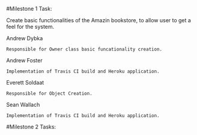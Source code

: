 #Milestone 1 Task:
    
   Create basic functionalities of the Amazin bookstore, to allow user to get a feel for the system.

Andrew Dybka

    Responsible for Owner class basic funcationality creation.

Andrew Foster

    Implementation of Travis CI build and Heroku application.
    
Everett Soldaat

    Responsible for Object Creation. 

Sean Wallach

    Implementation of Travis CI build and Heroku application.

#Milestone 2 Tasks:
